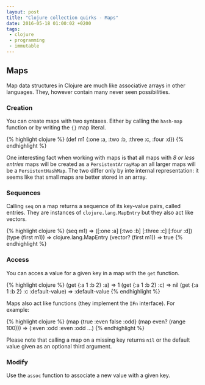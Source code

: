 ```yaml
---
layout: post
title: "Clojure collection quirks - Maps"
date: 2016-05-18 01:00:02 +0200
tags:
 - clojure
 - programming
 - immutable
---
```


## Maps

Map data structures in Clojure are much like associative arrays in other languages. They, however contain many never seen possibilities.

### Creation 

You can create maps with two syntaxes. Either by calling the `hash-map` function or by writing the `{}` map literal.

{% highlight clojure %}
(def m1 {:one :a, :two :b, :three :c, :four :d})
{% endhighlight %}

One interesting fact when working with maps is that all maps with *8 or less entries* maps will be created as a `PersistentArrayMap` an all larger maps will be a `PersistentHashMap`. The two differ only by inte internal representation: it seems like that small maps are better stored in an array.

### Sequences

Calling `seq` on a map returns a sequence of its key-value pairs, called entries. They are instances of `clojure.lang.MapEntry` but they also act like vectors.

{% highlight clojure %}
(seq m1) 
  => ([:one :a] [:two :b] [:three :c] [:four :d])
(type (first m1)) 
  => clojure.lang.MapEntry
(vector? (first m1)) 
  => true
{% endhighlight %}

### Access

You can acces a value for a given key in a map with the `get` function.

{% highlight clojure %}
(get {:a 1 :b 2} :a)
  => 1
(get {:a 1 :b 2} :c)
  => nil
(get {:a 1 :b 2} :c :default-value)
  => :default-value
{% endhighlight %}


Maps also act like functions (they implement the `IFn` interface). For example:

{% highlight clojure %}
(map {true :even false :odd} 
     (map even? 
          (range 100)))
 => (:even :odd :even :odd ...)
{% endhighlight %}

Please note that calling a map on a missing key returns `nil` or the default value given as an optional third argument.

### Modify

Use the `assoc` function to associate a new value with a given key.

